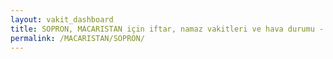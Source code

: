 ```yaml
---
layout: vakit_dashboard
title: SOPRON, MACARISTAN için iftar, namaz vakitleri ve hava durumu - ilçe/eyalet seç
permalink: /MACARISTAN/SOPRON/
---
```


<script type="text/javascript">
  var GLOBAL_COUNTRY = 'MACARISTAN';
  var GLOBAL_CITY = 'SOPRON';
  var GLOBAL_STATE = '';
  var lat = 72;
  var lon = 21;
</script>
